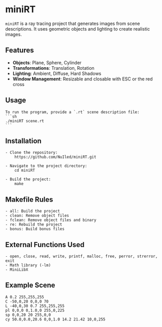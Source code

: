 # miniRT

`miniRT` is a ray tracing project that generates images from scene descriptions. It uses geometric objects and lighting to create realistic images.

## Features
- **Objects**: Plane, Sphere, Cylinder
- **Transformations**: Translation, Rotation
- **Lighting**: Ambient, Diffuse, Hard Shadows
- **Window Management**: Resizable and closable with ESC or the red cross

## Usage
    To run the program, provide a `.rt` scene description file:
    ```sh
    ./miniRT scene.rt
    ```

## Installation
    - Clone the repository: 
        https://github.com/NuIled/miniRT.git

    - Navigate to the project directory:
        cd miniRT

    - Build the project:
        make

## Makefile Rules
    - all: Build the project
    - clean: Remove object files
    - fclean: Remove object files and binary
    - re: Rebuild the project
    - bonus: Build bonus files

## External Functions Used

    - open, close, read, write, printf, malloc, free, perror, strerror, exit
    - Math library (-lm)
    - MiniLibX

## Example Scene
    A 0.2 255,255,255
    C -50,0,20 0,0,0 70
    L -40,0,30 0.7 255,255,255
    pl 0,0,0 0,1.0,0 255,0,225
    sp 0,0,20 20 255,0,0
    cy 50.0,0.0,20.6 0,0,1.0 14.2 21.42 10,0,255

